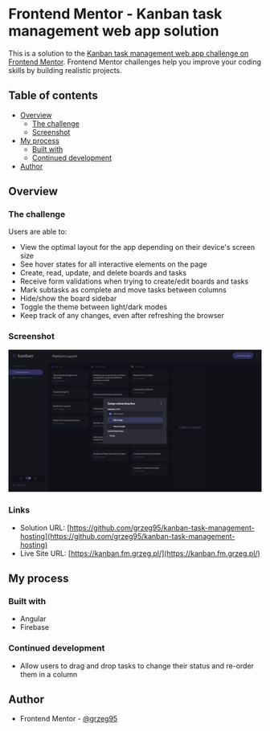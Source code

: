 # Frontend Mentor - Kanban task management web app solution

This is a solution to the [Kanban task management web app challenge on Frontend Mentor](https://www.frontendmentor.io/challenges/kanban-task-management-web-app-wgQLt-HlbB). Frontend Mentor challenges help you improve your coding skills by building realistic projects.

## Table of contents

- [Overview](#overview)
  - [The challenge](#the-challenge)
  - [Screenshot](#screenshot)
- [My process](#my-process)
  - [Built with](#built-with)
  - [Continued development](#continued-development)
- [Author](#author)

## Overview

### The challenge

Users are able to:

- View the optimal layout for the app depending on their device's screen size
- See hover states for all interactive elements on the page
- Create, read, update, and delete boards and tasks
- Receive form validations when trying to create/edit boards and tasks
- Mark subtasks as complete and move tasks between columns
- Hide/show the board sidebar
- Toggle the theme between light/dark modes
- Keep track of any changes, even after refreshing the browser

### Screenshot

![](screenshot.jpeg)

### Links

- Solution URL: [https://github.com/grzeg95/kanban-task-management-hosting](https://github.com/grzeg95/kanban-task-management-hosting)
- Live Site URL: [https://kanban.fm.grzeg.pl/](https://kanban.fm.grzeg.pl/)

## My process

### Built with

- Angular
- Firebase

### Continued development

- Allow users to drag and drop tasks to change their status and re-order them in a column

## Author

- Frontend Mentor - [@grzeg95](https://www.frontendmentor.io/profile/grzeg95)
